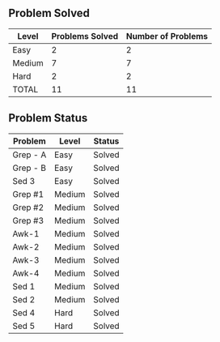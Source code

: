 Problem Solved
---
|Level|Problems Solved|Number of Problems|
|-----|---------------|------------------|
|Easy|2|2|
|Medium|7|7|
|Hard|2|2|
|TOTAL|11|11|

Problem Status
---
|Problem|Level|Status|
|-------|-----|------|
|Grep - A|Easy|Solved|
|Grep - B|Easy|Solved|
|Sed 3|Easy|Solved|
|Grep #1|Medium|Solved|
|Grep #2|Medium|Solved|
|Grep #3|Medium|Solved|
|Awk-1|Medium|Solved|
|Awk-2|Medium|Solved|
|Awk-3|Medium|Solved|
|Awk-4|Medium|Solved|
|Sed 1|Medium|Solved|
|Sed 2|Medium|Solved|
|Sed 4|Hard|Solved|
|Sed 5|Hard|Solved|
